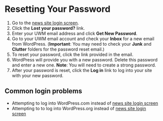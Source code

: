 # Resetting Your Password

1. Go to the [news site login screen](/accessing-the-news-site/logging-into-the-news-site.md).
2. Click the **Lost your password?** link.
3. Enter your UWM email address and click **Get New Password**.
4. Go to your UWM email account and check your **Inbox** for a new email from WordPress. \(**Important**: You may need to check your **Junk** and **Clutter** folders for the password reset email.\)
5. To reset your password, click the link provided in the email.
6. WordPress will provide you with a new password. Delete this password and enter a new one. **Note**: You will need to create a strong password.
7. After your password is reset, click the **Log in** link to log into your site with your new password.

## Common login problems

* Attempting to log into WordPress.com instead of [news site login screen](/accessing-the-news-site/logging-into-the-news-site.md)
* Attempting to to log into WordPress.org instead of [news site login screen](/accessing-the-news-site/logging-into-the-news-site.md)



